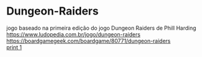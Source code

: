 # Dungeon-Raiders
jogo baseado na primeira edição do jogo Dungeon Raiders de Phill Harding<br>
https://www.ludopedia.com.br/jogo/dungeon-raiders<br>
https://boardgamegeek.com/boardgame/80771/dungeon-raiders<br>
[print 1](https://github.com/Loukis-13/Dungeon-Raiders/blob/main/cartas/655bc_53244_m.jpg)
